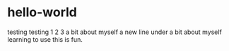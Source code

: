 # hello-world
testing testing 1 2 3 
a bit about myself
a new line under a bit about myself
learning to use this is fun.
